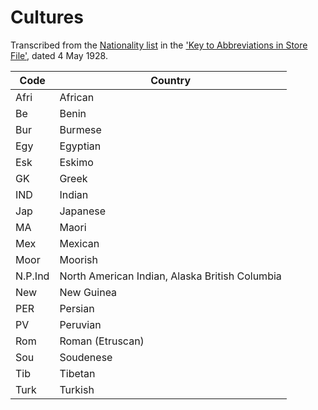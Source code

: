# Cultures


Transcribed from the [Nationality list](https://wellcomecollection.org/works/rrbp6gd5/items?canvas=126) in the ['Key to Abbreviations in Store File'](https://wellcomecollection.org/works/rrbp6gd5/items?canvas=112), dated 4 May 1928. 

| Code	| Country |
| ----- | ----- |
| Afri | African |
| Be | Benin  |
| Bur | Burmese |
| Egy	| Egyptian |
| Esk | Eskimo |
| GK | Greek |
| IND | Indian  |
| Jap | Japanese |
| MA | Maori |
| Mex | Mexican |
| Moor | Moorish |
| N.P.Ind | North American Indian, Alaska British Columbia  |
| New | New Guinea |
| PER	| Persian |
| PV | Peruvian |
| Rom | Roman (Etruscan) |
| Sou | Soudenese  |
| Tib | Tibetan |
| Turk | Turkish |
